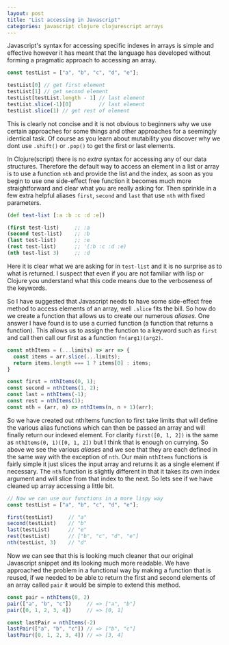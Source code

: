 ```yaml
---
layout: post
title: "List accessing in Javascript"
categories: javascript clojure clojurescript arrays
---
```


Javascript's syntax for accessing specific indexes in arrays is simple and effective however it has meant that the language has developed without forming a pragmatic approach to accessing an array.

```js
const testList = ["a", "b", "c", "d", "e"];

testList[0] // get first element
testList[1] // get second element
testList[testList.length - 1] // last element
testList.slice(-1)[0]         // last element
testList.slice(1) // get rest of element
```

This is clearly not concise and it is not obvious to beginners why we use certain approaches for some things and other approaches for a seemingly identical task. Of course as you learn about mutability you discover why we dont use `.shift()` or `.pop()` to get the first or last elements.

In Clojure(script) there is no *extra* syntax for accessing any of our data structures. Therefore the default way to access an element in a list or array is to use a function `nth` and provide the list and the index, as soon as you begin to use one side-effect free function it becomes much more straightforward and clear what you are really asking for. Then sprinkle in a few extra helpful aliases `first`, `second` and `last` that use `nth` with fixed parameters.

```clj
(def test-list [:a :b :c :d :e])

(first test-list)     ;; :a
(second test-list)    ;; :b
(last test-list)      ;; :e
(rest test-list)      ;; '(:b :c :d :e)
(nth test-list 3)     ;; :d
```

Here it is clear what we are asking for in `test-list` and it is no surprise as to what is returned. I suspect that even if you are not familiar with lisp or Clojure you understand what this code means due to the verboseness of the keywords.

So I have suggested that Javascript needs to have some side-effect free method to access elements of an array, well `.slice` fits the bill. So how do we create a function that allows us to create our numerous *aliases*. One answer I have found is to use a curried function (a function that returns a function). This allows us to assign the function to a keyword such as `first` and call then call our first as a function `fn(arg1)(arg2)`.

```js
const nthItems = (...limits) => arr => {
  const items = arr.slice(...limits);
  return items.length === 1 ? items[0] : items;
}

const first = nthItems(0, 1);
const second = nthItems(1, 2);
const last = nthItems(-1);
const rest = nthItems(1);
const nth = (arr, n) => nthItems(n, n + 1)(arr);
```

So we have created out nthItems function to first take limits that will define the various alias functions which can then be passed an array and will finally return our indexed element. For clarity `first([0, 1, 2])` is the same as `nthItems(0, 1)([0, 1, 2])` but I think that is enough on currying. So above we see the various *aliases* and we see that they are each defined in the same way with the exception of `nth`. Our main `nthItems` functions is fairly simple it just slices the input array and returns it as a single element if necessary. The `nth` function is slightly different in that it takes its own index argument and will slice from that index to the next. So lets see if we have cleaned up array accessing a little bit.

```js
// Now we can use our functions in a more lispy way
const testList = ["a", "b", "c", "d", "e"];

first(testList)     // "a"
second(testList)    // "b"
last(testList)      // "e"
rest(testList)      // ["b", "c", "d", "e"]
nth(testList, 3)    // "d"
```

Now we can see that this is looking much cleaner that our original Javascript snippet and its looking much more readable. We have approached the problem in a functional way by making a function that is reused, if we needed to be able to return the first and second elements of an array called `pair` it would be simple to extend this method.

```js
const pair = nthItems(0, 2)
pair(["a", "b", "c"])     // => ["a", "b"]
pair([0, 1, 2, 3, 4])     // => [0, 1]

const lastPair = nthItems(-2)
lastPair(["a", "b", "c"]) // => ["b", "c"]
lastPair([0, 1, 2, 3, 4]) // => [3, 4]
```
